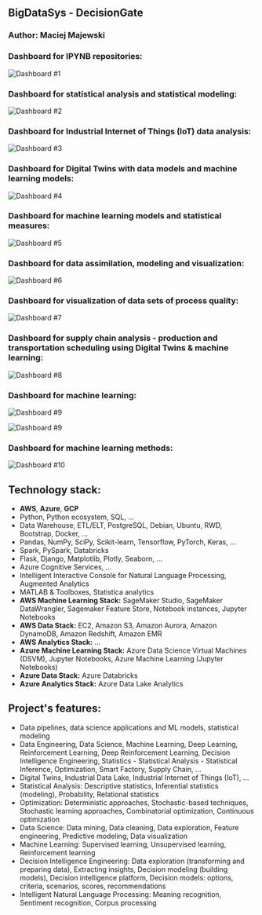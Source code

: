 ## BigDataSys - DecisionGate

### Author: Maciej Majewski


### Dashboard for IPYNB repositories:
![Dashboard #1](/images/dashboard-1.jpg)

### Dashboard for statistical analysis and statistical modeling:

![Dashboard #2](/images/dashboard-2.jpg)

### Dashboard for Industrial Internet of Things (IoT) data analysis:

![Dashboard #3](/images/dashboard-3.jpg)

### Dashboard for Digital Twins with data models and machine learning models:

![Dashboard #4](/images/dashboard-4.jpg)

### Dashboard for machine learning models and statistical measures:

![Dashboard #5](/images/dashboard-5.jpg)

### Dashboard for data assimilation, modeling and visualization:

![Dashboard #6](/images/dashboard-6.jpg)

### Dashboard for visualization of data sets of process quality:

![Dashboard #7](/images/dashboard-7.jpg)

### Dashboard for supply chain analysis - production and transportation scheduling using Digital Twins & machine learning:

![Dashboard #8](/images/dashboard-8.jpg)

### Dashboard for machine learning:

![Dashboard #9](/images/dashboard-9.jpg)

![Dashboard #9](/images/dashboard-10.jpg)

### Dashboard for machine learning methods:

![Dashboard #10](/images/dashboard-11.jpg)

## Technology stack:
* **AWS**, **Azure**, **GCP**
* Python, Python ecosystem, SQL, ...
* Data Warehouse, ETL/ELT, PostgreSQL, Debian, Ubuntu, RWD, Bootstrap, Docker, ...
* Pandas, NumPy, SciPy, Scikit-learn, Tensorflow, PyTorch, Keras, ...
* Spark, PySpark, Databricks
* Flask, Django, Matplotlib, Plotly, Seaborn, ...
* Azure Cognitive Services, ...
* Intelligent Interactive Console for Natural Language Processing, Augmented Analytics
* MATLAB & Toolboxes, Statistica analytics
* **AWS Machine Learning Stack:** SageMaker Studio, SageMaker DataWrangler, Sagemaker Feature Store, Notebook instances, Jupyter Notebooks
* **AWS Data Stack:** EC2, Amazon S3, Amazon Aurora, Amazon DynamoDB, Amazon Redshift, Amazon EMR
* **AWS Analytics Stack:** ...
* **Azure Machine Learning Stack:** Azure Data Science Virtual Machines (DSVM), Jupyter Notebooks, Azure Machine Learning (Jupyter Notebooks)
* **Azure Data Stack:** Azure Databricks
* **Azure Analytics Stack:** Azure Data Lake Analytics

## Project's features: 
* Data pipelines, data science applications and ML models, statistical modeling
* Data Engineering, Data Science, Machine Learning, Deep Learning, Reinforcement Learning, Deep Reinforcement Learning, Decision Intelligence Engineering, Statistics - Statistical Analysis - Statistical Inference, Optimization, Smart Factory, Supply Chain, ...
* Digital Twins, Industrial Data Lake, Industrial Internet of Things (IoT), ...
* Statistical Analysis: Descriptive statistics, Inferential statistics (modeling), Probability, Relational statistics
* Optimization: Deterministic approaches, Stochastic-based techniques, Stochastic learning approaches, Combinatorial optimization, Continuous optimization
* Data Science: Data mining, Data cleaning, Data exploration, Feature engineering, Predictive modeling, Data visualization
* Machine Learning: Supervised learning, Unsupervised learning, Reinforcement learning
* Decision Intelligence Engineering: Data exploration (transforming and preparing data), Extracting insights, Decision modeling (building models), Decision intelligence platform, Decision models: options, criteria, scenarios, scores, recommendations
* Intelligent Natural Language Processing: Meaning recognition, Sentiment recognition, Corpus processing